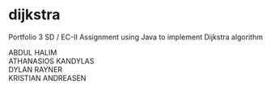 # dijkstra
Portfolio 3
SD / EC-II Assignment using Java to implement Dijkstra algorithm


ABDUL HALIM\
ATHANASIOS KANDYLAS\
DYLAN RAYNER\
KRISTIAN ANDREASEN
